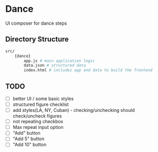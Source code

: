 # Dance

UI composer for dance steps

## Directory Structure

```bash
src/
    {dance}
        app.js # main application logic
        data.json # structured data
        index.html # includes app and data to build the frontend
```

## TODO

- [ ] better UI / some basic styles
- [ ] structured figure checklist
- [ ] add styles(LA, NY, Cuban) - checking/unchecking should check/uncheck figures
- [ ] not repeating checkbox
- [ ] Max repeat input option
- [ ] "Add" button
- [ ] "Add 5" button
- [ ] "Add 10" button